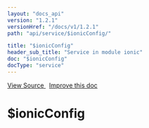```yaml
---
layout: "docs_api"
version: "1.2.1"
versionHref: "/docs/v1/1.2.1"
path: "api/service/$ionicConfig/"

title: "$ionicConfig"
header_sub_title: "Service in module ionic"
doc: "$ionicConfig"
docType: "service"
---
```


<div class="improve-docs">
<a href='https://github.com/ionic-team/ionic-v1/blob/master/js/angular/service/ionicConfig.js#L640'>
View Source
</a>
&nbsp;
<a href='http://github.com/ionic-team/ionic/edit/1.x/js/angular/service/ionicConfig.js#L640'>
Improve this doc
</a>
</div>




<h1 class="api-title">

$ionicConfig



</h1>
















  

  
  
  






